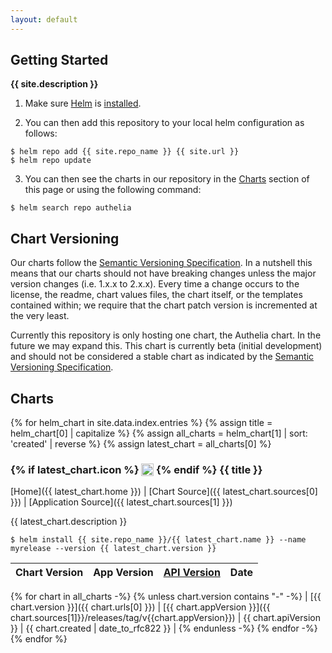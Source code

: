 ```yaml
---
layout: default
---
```


## Getting Started

**{{ site.description }}**

1. Make sure [Helm](https://helm.sh) is [installed](https://helm.sh/docs/intro/install/).

2. You can then add this repository to your local helm configuration as follows:
```console
$ helm repo add {{ site.repo_name }} {{ site.url }}
$ helm repo update
```

3. You can then see the charts in our repository in the [Charts](#charts) section of this page or using the following command:
```console
$ helm search repo authelia
```

## Chart Versioning

Our charts follow the [Semantic Versioning Specification](https://semver.org/#semantic-versioning-specification-semver).
In a nutshell this means that our charts should not have breaking changes unless the major version changes (i.e. 1.x.x to 2.x.x).
Every time a change occurs to the license, the readme, chart values files, the chart itself, or the templates contained
within; we require that the chart patch version is incremented at the very least.

Currently this repository is only hosting one chart, the Authelia chart. In the future we may expand this. This chart
is currently beta (initial development) and should not be considered a stable chart
as indicated by the [Semantic Versioning Specification](https://semver.org/#spec-item-4).

## Charts

{% for helm_chart in site.data.index.entries %}
{% assign title = helm_chart[0] | capitalize %}
{% assign all_charts = helm_chart[1] | sort: 'created' | reverse %}
{% assign latest_chart = all_charts[0] %}

<h3>
  {% if latest_chart.icon %}
  <img src="{{ latest_chart.icon }}" style="height:1.2em;vertical-align: text-top;" />
  {% endif %}
  {{ title }}
</h3>

[Home]({{ latest_chart.home }}) \| [Chart Source]({{ latest_chart.sources[0] }}) \| [Application Source]({{ latest_chart.sources[1] }})

{{ latest_chart.description }}

```console
$ helm install {{ site.repo_name }}/{{ latest_chart.name }} --name myrelease --version {{ latest_chart.version }}
```

| Chart Version | App Version | [API Version](https://helm.sh/docs/topics/charts/#the-apiversion-field) | Date |
|---------------|-------------|-------------------------------------------------------------------------|------|
{% for chart in all_charts -%}
{% unless chart.version contains "-" -%}
| [{{ chart.version }}]({{ chart.urls[0] }}) | [{{ chart.appVersion }}]({{ chart.sources[1]}}/releases/tag/v{{chart.appVersion}}) | {{ chart.apiVersion }} | {{ chart.created | date_to_rfc822 }} |
{% endunless -%}
{% endfor -%}
{% endfor %}